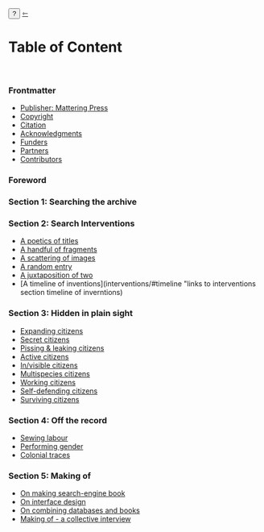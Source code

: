 <div class="action">
  <button id="notes-operations" onclick="hideShowInfo()">?</button>
  <a href="/" class="arrow-back h1 text-left" title="back to index"> ⇽ </a>
</div>

<h1 class="mt-5"> Table of Content</h1>
<span class="info" style="display: none;">
    <span class="code">↪ This website is the home of “Performing Patterns Otherwise.” It is an archive, a website and an experimental electronic book that binds search, archive and writing in one publication. The landing page navigates the publication according to the conventions of a search engine, foregrounding search. The table of content offers a way of navigating that foregrounds texts, which is more in line with the conventions of book making. The  table of content reveals a logic of zooming in, from the general search to more specific configurations of the relationships between search, content, ordering and sense-making.</span>
</span>

<br/>

### Frontmatter
<span class="info" style="display: none;">
    <span class="code">↪ add intro text to frontmatter here...</span>
</span>

- [Publisher: Mattering Press](frontmatter/#publisher "links to frontmatter section publisher")
- [Copyright](frontmatter/#copyright "links to frontmatter section copyright")
- [Citation](frontmatter/#citation "links to frontmatter section citation")
- [Acknowledgments](frontmatter/#acknowledgments "links to frontmatter section acknowledgments")
- [Funders](frontmatter/#funders "links to frontmatter section funders")
- [Partners](frontmatter/#partner "links to frontmatter section partners")
- [Contributors](frontmatter/#contributor "links to frontmatter section contributors")

### Foreword
<span class="info" style="display: none;">
    <span class="code">↪ add intro text to foreword here...</span>
</span>

### Section 1: Searching the archive
<span class="info" style="display: none;">
    <span class="code">↪ Main search via keywords...</span>
</span>

### Section 2: Search Interventions
<span class="info" style="display: none;">
    <span class="code">↪ Interventions are a mode of search, they disrupt ordering and invite unexpected readings....</span>
</span>

- [A poetics of titles](/interventions/titles)
- [A handful of fragments](/interventions/fragments)
- [A scattering of images](/interventions/scattering)
- [A random entry](/interventions/random)
- [A juxtaposition of two](interventions/juxtaposition)
- [A timeline of inventions](interventions/#timeline "links to interventions section timeline of inverntions)


###  Section 3: Hidden in plain sight
<span class="info" style="display: none;">
    <span class="code">↪ Searching for a history of women’s clothing inventors, that is in the archive, but hidden in plain sight....</span>
</span>

- [Expanding citizens](/hidden/expanding)
- [Secret citizens](/hidden/secret)
- [Pissing & leaking citizens](/hidden/pissing)
- [Active citizens](/hidden/active)
- [In/visible citizens](/hidden/visible)
- [Multispecies citizens](/hidden/multispecies)
- [Working citizens](/hidden/working)
- [Self-defending citizens](/hidden/defending)
- [Surviving citizens](/hidden/surviving)

### Section 4: Off the record
<span class="info" style="display: none;">
    <span class="code">↪ Some things are all over the patent archive but never made explicit. Off the record presents three artistic works that render these absent-present realities visible...</span>
</span>

- [Sewing labour](offrecord/#sewinglabour "links to off section sewing labour")
- [Performing gender](offrecord/#performinggender "links to off section performing gender")
- [Colonial traces](offrecord/#colonialtraces "links to off section colonial traces")

###  Section 5: Making of
<span class="info" style="display: none;">
    <span class="code">↪ A series of essays from the makers on the research, methods, tools developed...</span>
</span>

- [On making search-engine book](making/#search-engine-book "links to making section making search-engine book")
- [On interface design](making/#interface "links to making section interface design")
- [On combining databases and books](making/#databases "links to making section combining databases and books")
- [Making of - a collective interview](making/#interview "links to making section collective interview")
